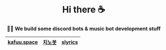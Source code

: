 <h1 align="center">Hi there ☕</h1>

<h3 align="center">🙋‍♀️ We build some discord bots & music bot development stuff</h3>

|[kafuu.space](https://status.kafuu.space)|[치노봇](https://discord.com/api/oauth2/authorize?client_id=426722888293548032&permissions=277062404416&scope=applications.commands%20bot)|[slyrics](https://slyrics.cocochino.cafe)|
|-----------|-----------|-----------|


<!--

**Here are some ideas to get you started:**

🙋‍♀️ A short introduction - what is your organization all about?
🌈 Contribution guidelines - how can the community get involved?
👩‍💻 Useful resources - where can the community find your docs? Is there anything else the community should know?
🍿 Fun facts - what does your team eat for breakfast?
🧙 Remember, you can do mighty things with the power of [Markdown](https://docs.github.com/github/writing-on-github/getting-started-with-writing-and-formatting-on-github/basic-writing-and-formatting-syntax)
-->
